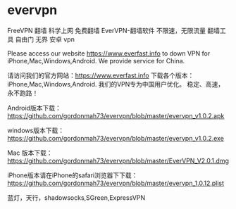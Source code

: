 # evervpn

FreeVPN 翻墙 科学上网 免费翻墙 EverVPN-翻墙软件 不限速，无限流量 翻墙工具 自由门 无界 安卓 vpn 


Please access our website https://www.everfast.info to down VPN for iPhone,Mac,Windows,Android.  We provide service for China.

请访问我们的官方网站：https://www.everfast.info 下载各个版本：iPhone,Mac,Windows,Android. 我们的VPN专为中国用户优化。 稳定、高速，永不跑路！

Android版本下载： https://github.com/gordonmah73/evervpn/blob/master/evervpn_v1.0.2.apk

windows版本下载： https://github.com/gordonmah73/evervpn/blob/master/evervpn_v1.0.2.exe

Mac 版本下载：https://github.com/gordonmah73/evervpn/blob/master/EverVPN_V2.0.1.dmg

iPhone版本请在iPhone的safari浏览器下下载：https://github.com/gordonmah73/evervpn/blob/master/evervpn_1.0.12.plist

蓝灯，天行，shadowsocks,SGreen,ExpressVPN

